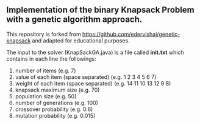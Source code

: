 ## Implementation of the binary Knapsack Problem with a genetic algorithm approach.  

This repository is forked from https://github.com/edervishaj/genetic-knapsack and adapted for educational purposes.

The input to the solver (KnapSackGA.java) is a file called **init.txt** which contains in each line the followings:
1. number of items (e.g. 7)
2. value of each item (space separated) (e.g. 1 2 3 4 5 6 7)
3. weight of each item (space separated) (e.g. 14 11 10 13 12 9 8)
4. knapsack maximum size (e.g. 70)
5. population size (e.g. 50)
6. number of generations (e.g. 100)
7. crossover probability (e.g. 0.6)
8. mutation probability (e.g. 0.015)
